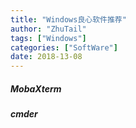 ```yaml
---
title: "Windows良心软件推荐"
author: "ZhuTail"
tags: ["Windows"]
categories: ["SoftWare"]
date: 2018-13-08
---
```


##### MobaXterm

##### cmder
